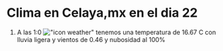 # Clima en Celaya,mx en el dia 22

1. A las 1:0 !["icon weather"](http://openweathermap.org/img/w/10n.png) tenemos una temperatura de 16.67 C con lluvia ligera y  vientos de 0.46 y nubosidad al 100%
